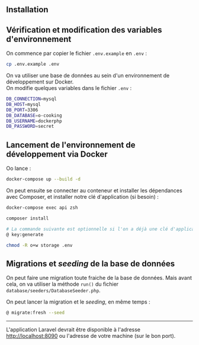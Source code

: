 ## Installation

## Vérification et modification des variables d'environnement

On commence par copier le fichier `.env.example` en `.env` :

```bash
cp .env.example .env
```

On va utiliser une base de données au sein d'un environnement de développement sur Docker.  
On modifie quelques variables dans le fichier `.env` :

```bash
DB_CONNECTION=mysql
DB_HOST=mysql
DB_PORT=3306
DB_DATABASE=o-cooking
DB_USERNAME=dockerphp
DB_PASSWORD=secret
```

## Lancement de l'environnement de développement via Docker

Oo lance :

```bash
docker-compose up --build -d
```

On peut ensuite se connecter au conteneur et installer les dépendances avec Composer, et installer notre clé d'application (si besoin) :

```bash
docker-compose exec api zsh
```

```bash
composer install

# La commande suivante est optionnelle si l'on a déjà une clé d'application :
@ key:generate

chmod -R o+w storage .env
```

## Migrations et _seeding_ de la base de données

On peut faire une migration toute fraiche de la base de données. Mais avant cela, on va utiliser la méthode `run()` du fichier `database/seeders/DatabaseSeeder.php`.

On peut lancer la migration et le _seeding_, en même temps :

```bash
@ migrate:fresh --seed
```

---

L'application Laravel devrait être disponible à l'adresse [http://localhost:8090](http://localhost:8090) ou l'adresse de votre machine (sur le bon port).
